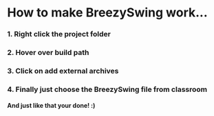 # How to make BreezySwing work...

### 1. Right click the project folder
### 2. Hover over build path
### 3. Click on add external archives
### 4. Finally just choose the BreezySwing file from classroom

#### And just like that your done! :)
